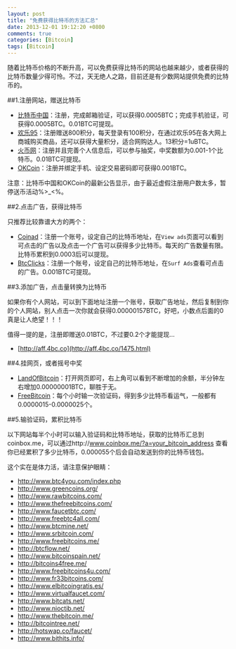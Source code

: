 ```yaml
---
layout: post
title: "免费获得比特币的方法汇总"
date: 2013-12-01 19:12:20 +0800
comments: true
categories: [Bitcoin]
tags: [Bitcoin]
---
```


随着比特币价格的不断升高，可以免费获得比特币的网站也越来越少，或者获得的比特币数量少得可怜。不过，天无绝人之路，目前还是有少数网站提供免费的比特币的。

##1.注册网站，赠送比特币

* [比特币中国](https://www.chbtc.com/a/71688)：注册，完成邮箱验证，可以获得0.0005BTC；完成手机验证，可获得0.0005BTC。0.01BTC可提现。
* [欢乐95](http://www.huanle95.com/btc?r=1552)：注册赠送800积分，每天登录有100积分，在通过欢乐95在各大网上商城购买商品，还可以获得大量积分，适合网购达人。13积分=1uBTC。
* [火币网](https://www.huobi.com/?a=regist_gift&utm_source=273899)：注册并且完善个人信息后，可以参与抽奖，中奖数额为0.001-1个比特币。0.01BTC可提现。
* [OKCoin](http://www.okcoin.com/?invite=3266148)：注册并绑定手机、设定交易密码即可获得0.001BTC。

注意：比特币中国和OKCoin的最新公告显示，由于最近虚假注册用户数太多，暂停送币活动%>_<%。

##2.点击广告，获得比特币

只推荐比较靠谱大方的两个：

* [Coinad](https://coinad.com/?r=RYVGMPXZ0EPO313)：注册一个账号，设定自己的比特币地址，在`View ads`页面可以看到可点击的广告以及点击一个广告可以获得多少比特币。每天的广告数量有限。比特币累积到0.0003后可以提现。
* [BtcClicks](http://btcclicks.com/?r=54820e59)：注册一个账号，设定自己的比特币地址，在`Surf Ads`查看可点击的广告。0.001BTC可提现。

##3.添加广告，点击量转换为比特币

如果你有个人网站，可以到下面地址注册一个账号，获取广告地址，然后复制到你的个人网站，别人点击一次你就会获得0.00000157BTC，好吧，小数点后面的0真是让人绝望！！！

值得一提的是，注册即赠送0.01BTC，不过要0.2个才能提现…

* [http://aff.4bc.co](http://aff.4bc.co/1475.html)

##4.挂网页，或者摇号中奖

* [LandOfBitcoin](http://www.landofbitcoin.com/?r=G0aNDpMAGoOx0GjV)：打开网页即可，右上角可以看到不断增加的余额，半分钟左右增加0.00000001BTC，聊胜于无。
* [FreeBitcoin](http://freebitco.in/?op=home)：每个小时输一次验证码，得到多少比特币看运气，一般都有0.0000015-0.0000025个。

##5.输验证码，累积比特币

以下网站每半个小时可以输入验证码和比特币地址，获取的比特币汇总到coinbox.me，可以通过http://www.coinbox.me/?a=your_bitcoin_address 查看你已经累积了多少比特币，0.000055个后会自动发送到你的比特币钱包。

这个实在是体力活，请注意保护眼睛：

* http://www.btc4you.com/index.php
* http://www.greencoins.org/
* http://www.rawbitcoins.com/
* http://www.thefreebitcoins.com/
* http://www.faucetbtc.com/
* http://www.freebtc4all.com/
* http://www.btcmine.net/
* http://www.srbitcoin.com/
* http://www.freebitcoins.me/
* http://btcflow.net/
* http://www.bitcoinspain.net/
* http://bitcoins4free.me/
* http://www.freebitcoins4u.com/
* http://www.fr33bitcoins.com/
* http://www.elbitcoingratis.es/
* http://www.virtualfaucet.com/
* http://www.bitcats.net/
* http://www.nioctib.net/
* http://www.thebitcoin.me/
* http://bitcointree.net/
* http://hotswap.co/faucet/
* http://www.bithits.info/

